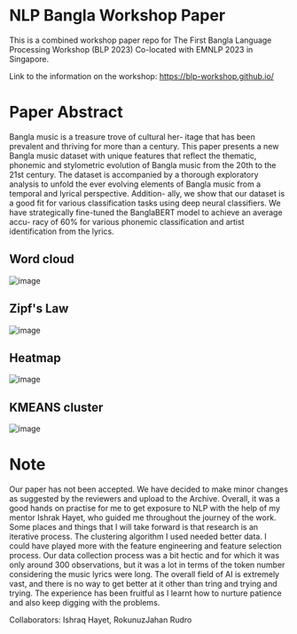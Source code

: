 # NLP Bangla Workshop Paper
This is a combined workshop paper repo for The First Bangla Language Processing Workshop (BLP 2023) Co-located with EMNLP 2023 in Singapore.

Link to the information on the workshop: https://blp-workshop.github.io/

# Paper Abstract

Bangla music is a treasure trove of cultural her-
itage that has been prevalent and thriving for
more than a century. This paper presents a new
Bangla music dataset with unique features that
reflect the thematic, phonemic and stylometric
evolution of Bangla music from the 20th to the
21st century. The dataset is accompanied by
a thorough exploratory analysis to unfold the
ever evolving elements of Bangla music from
a temporal and lyrical perspective. Addition-
ally, we show that our dataset is a good fit for
various classification tasks using deep neural
classifiers. We have strategically fine-tuned the
BanglaBERT model to achieve an average accu-
racy of 60% for various phonemic classification
and artist identification from the lyrics.

## Word cloud

![image](https://github.com/rudro12356/nlp-blp-23-paper/assets/61032181/fa9bf583-0381-4a46-8123-eeabb85eee00)

## Zipf's Law

![image](https://github.com/rudro12356/nlp-blp-23-paper/assets/61032181/291f4459-e663-46d9-b94e-c153a7a99f18)

## Heatmap

![image](https://github.com/rudro12356/nlp-blp-23-paper/assets/61032181/9dd8e176-dc2e-4c98-a530-854013e3836a)

## KMEANS cluster

![image](https://github.com/rudro12356/nlp-blp-23-paper/assets/61032181/c5f93863-c228-4a23-a075-e193c1d43f34)



# Note
Our paper has not been accepted. We have decided to make minor changes as suggested by the reviewers and upload to the Archive. Overall, it was a good hands on practise for me to get exposure to NLP with the help of my mentor Ishrak Hayet, who guided me throughout the journey of the work. Some places and things that I will take forward is that research is an iterative process. The clustering algorithm I used needed better data. I could have played more with the feature engineering and feature selection process. Our data collection process was a bit hectic and for which it was only around 300 observations, but it was a lot in terms of the token number considering the music lyrics were long. The overall field of AI is extremely vast, and there is no way to get better at it other than tring and trying and trying. The experience has been fruitful as I learnt how to nurture patience and also keep digging with the problems.

Collaborators: Ishraq Hayet, RokunuzJahan Rudro
